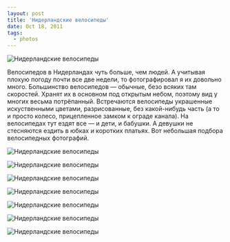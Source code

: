 ```yaml
---
layout: post
title: 'Нидерландские велосипеды'
date: Oct 18, 2011
tags:
  - photos
---
```


![Нидерландские велосипеды](photo://164)

Велосипедов в Нидерландах чуть больше, чем людей. А учитывая плохую погоду почти все две недели, то фотографировал я их довольно много. Большинство велосипедов — обычные, безо всяких там скоростей. Хранят их в основном под открытым небом, поэтому вид у многих весьма потрёпанный. Встречаются велосипеды украшенные искуственными цветами, разрисованные, без какой-нибудь часть (а то и просто колесо, прицепленное замком к ограде канала). На велосипедах тут ездят все — и дети, и бабушки. А девушки не стесняются ездить в юбках и коротких платьях. Вот небольшая подбора велосипедных фотографий.

![Нидерландские велосипеды](photo://152)

<!--more-->

![Нидерландские велосипеды](photo://151)

![Нидерландские велосипеды](photo://162)

![Нидерландские велосипеды](photo://155)

![Нидерландские велосипеды](photo://181)

![Нидерландские велосипеды](photo://172)

![Нидерландские велосипеды](photo://191)
